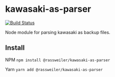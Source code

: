 # kawasaki-as-parser

[![Build Status](https://travis-ci.org/rassweiler/kawasaki-as-parser.svg?branch=master)](https://travis-ci.org/rassweiler/kawasaki-as-parser)

Node module for parsing kawasaki as backup files.

## Install

NPM
`npm install @rassweiler/kawasaki-as-parser`

Yarn
`yarn add @rassweiler/kawasaki-as-parser`
